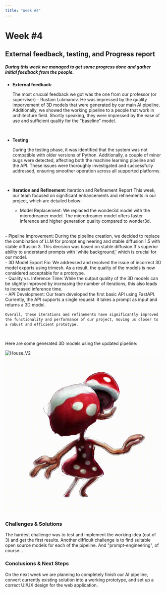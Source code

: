 ```yaml
---
title: "Week #4"
---
```


# **Week #4**

## **External feedback, testing, and Progress report**

##### During this week we managed to get some progress done and gather initial feedback from the people.

- **External feedback**:

    The most crucual feedback we got was the one from our professor (or superviser) - Rustam Lukmanov. He was impressed by the quality imporvement of 3D models that were generated by our main AI pipeline. Additionally, we showed the working pipeline to a people that work in architecture field. Shortly speaking, they were impressed by the ease of use and sufficient quality for the "baseline" model.
<br>

- **Testing**:

    During the testing phase, it was identified that the system was not compatible with older versions of Python. Additionally, a couple of minor bugs were detected, affecting both the machine learning pipeline and the API. These issues were thoroughly investigated and successfully addressed, ensuring smoother operation across all supported platforms.
<br>

- **Iteration and Refinement**:
    Iteration and Refinement Report
    This week, our team focused on significant enhancements and refinements in our project, which are detailed below:

    - Model Replacement:
    We replaced the wonder3d model with the microdreamer model. The microdreamer model offers faster inference and higher generation quality compared to wonder3d.
<br>
    - Pipeline Improvement:
    During the pipeline creation, we decided to replace the combination of LLM for prompt engineering and stable diffusion 1.5 with stable diffusion 3. This decision was based on stable diffusion 3's superior ability to understand prompts with 'white background,' which is crucial for our model.
<br>
    - 3D Model Export Fix:
    We addressed and resolved the issue of incorrect 3D model exports using trimesh. As a result, the quality of the models is now considered acceptable for a prototype.
<br>
    - Quality vs. Inference Time:
    While the output quality of the 3D models can be slightly improved by increasing the number of iterations, this also leads to increased inference time.
<br>
    - API Development:
    Our team developed the first basic API using FastAPI. Currently, the API supports a single request: it takes a prompt as input and returns a 3D model.

    Overall, these iterations and refinements have significantly improved the functionality and performance of our project, moving us closer to a robust and efficient prototype.
<br>

Here are some generated 3D models using the updated pipeline:

![House_V2](/static/2024/OmniShaper/Models_V2/House.gif)
![Mushroom_girl](/static/2024/OmniShaper/Models_V2/Mushroom_girl.gif)

### **Challenges & Solutions**
The hardest challenge was to test and implement the working idea (out of 3) and get the first results.
Another difficult challenge is to find suitable open source models for each of the pipeline. 
And "prompt-engineering", of course...

### **Conclusions & Next Steps**
On the next week we are planning to completely finish our AI pipeline, convert currently existing solution into a working prototype, and set up a correct UI/UX design for the web application.
